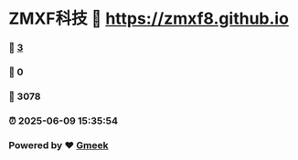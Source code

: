 # ZMXF科技 :link: https://zmxf8.github.io 
### :page_facing_up: [3](https://zmxf8.github.io/tag.html) 
### :speech_balloon: 0 
### :hibiscus: 3078 
### :alarm_clock: 2025-06-09 15:35:54 
### Powered by :heart: [Gmeek](https://github.com/Meekdai/Gmeek)
